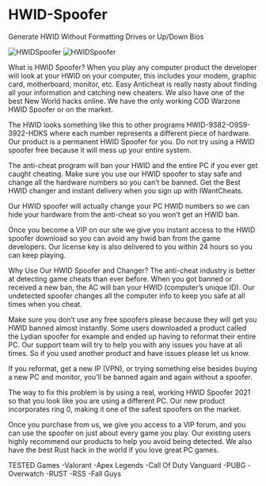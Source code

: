 # HWID-Spoofer
Generate HWID Without Formatting Drives or Up/Down Bios

![HWIDSpoofer](https://raw.githubusercontent.com/tylerburden22/HWID-Spoofer/main/hwid.jpg)
![HWIDSpoofer](https://raw.githubusercontent.com/tylerburden22/HWID-Spoofer/main/mobo.jpg)

What is HWID Spoofer?
When you play any computer product the developer will look at your HWID on your computer, this includes your modem, graphic card, motherboard, monitor, etc. Easy Anticheat is really nasty about finding all your information and catching new cheaters. We also have one of the best New World hacks online. We have the only working COD Warzone HWID Spoofer or on the market.

The HWID looks something like this to other programs HWID-9382-O9S9-3922-HDKS where each number represents a different piece of hardware. Our product is a permanent HWID Spoofer for you. Do not try using a HWID spoofer free because it will mess up your entire system.

The anti-cheat program will ban your HWID and the entire PC if you ever get caught cheating. Make sure you use our HWID spoofer to stay safe and change all the hardware numbers so you can’t be banned. Get the Best HWID changer and instant delivery when you sign up with IWantCheats.

Our HWID spoofer will actually change your PC HWID numbers so we can hide your hardware from the anti-cheat so you won’t get an HWID ban.

Once you become a VIP on our site we give you instant access to the HWID spoofer download so you can avoid any hwid ban from the game developers. Our license key is also delivered to you within 24 hours so you can keep playing.

Why Use Our HWID Spoofer and Changer?
The anti-cheat industry is better at detecting game cheats than ever before. When you got banned or received a new ban, the AC will ban your HWID (computer’s unique ID). Our undetected spoofer changes all the computer info to keep you safe at all times when you cheat.

Make sure you don’t use any free spoofers please because they will get you HWID banned almost instantly. Some users downloaded a product called the Lydian spoofer for example and ended up having to reformat their entire PC. Our support team will try to help you with any issues you have at all times. So if you used another product and have issues please let us know.

If you reformat, get a new IP (VPN), or trying something else besides buying a new PC and monitor, you’ll be banned again and again without a spoofer.

The way to fix this problem is by using a real, working HWID Spoofer 2021 so that you look like you are using a different PC. Our new product incorporates ring 0, making it one of the safest spoofers on the market.

Once you purchase from us, we give you access to a VIP forum, and you can use the spoofer on just about every game you play. Our existing users highly recommend our products to help you avoid being detected. We also have the best Rust hack in the world if you love great PC games.

TESTED Games
-Valorant
-Apex Legends
-Call Of Duty Vanguard
-PUBG
-Overwatch
-RUST
-RSS
-Fall Guys
